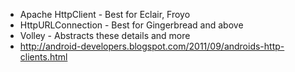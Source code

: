 * Apache HttpClient - Best for Eclair, Froyo
* HttpURLConnection - Best for Gingerbread and above
* Volley - Abstracts these details and more
* http://android-developers.blogspot.com/2011/09/androids-http-clients.html

